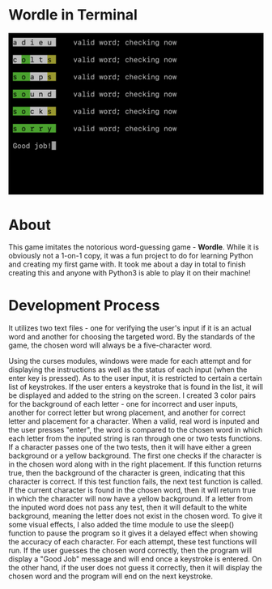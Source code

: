 #  Wordle in Terminal
![Screenshot](/images/WordleScreenshot.png)
# About 
This game imitates the notorious word-guessing game - **Wordle**. While it is obviously not 
a 1-on-1 copy, it was a fun project to do for learning Python and creating my first game with. 
It took me about a day in total to finish creating this and anyone with Python3 is able to play it on their machine!


# Development Process
It utilizes two text files - one for verifying the user's input if it is an actual word and another for choosing the targeted word. By the standards
of the game, the chosen word will always be a five-character word. 

Using the curses modules, windows were made for each attempt and for displaying the instructions as well as the status of each input (when the enter key
is pressed). As to the user input, it is restricted to certain a certain list of keystrokes. If the user enters a keystroke that is found in the list,
it will be displayed and added to the string on the screen. I created 3 color pairs for the background of each letter - one for incorrect and user inputs, 
another for correct letter but wrong placement, and another for correct letter and placement for a character. When a valid, real word is inputed and the user
presses "enter", the word is compared to the chosen word in which each letter from the inputed string is ran through one or two tests functions. If a character 
passes one of the two tests, then it will have either a green background or a yellow background. The first one checks if the character is in the chosen word along 
with in the right placement. If this function returns true, then the background of the character is green, indicating that this character is correct. If this test 
function fails, the next test function is called. If the current character is found in the chosen word, then it will return true in which the character will now have
a yellow background. If a letter from the inputed word does not pass any test, then it will default to the white background, meaning the letter does not exist in the 
chosen word. To give it some visual effects, I also added the time module to use the sleep() function to pause the program so it gives it a delayed effect when showing
the accuracy of each character. For each attempt, these test functions will run. If the user guesses the chosen word correctly, then the program will display a "Good Job"
message and will end once a keystroke is entered. On the other hand, if the user does not guess it correctly, then it will display the chosen word and the program will
end on the next keystroke. 



